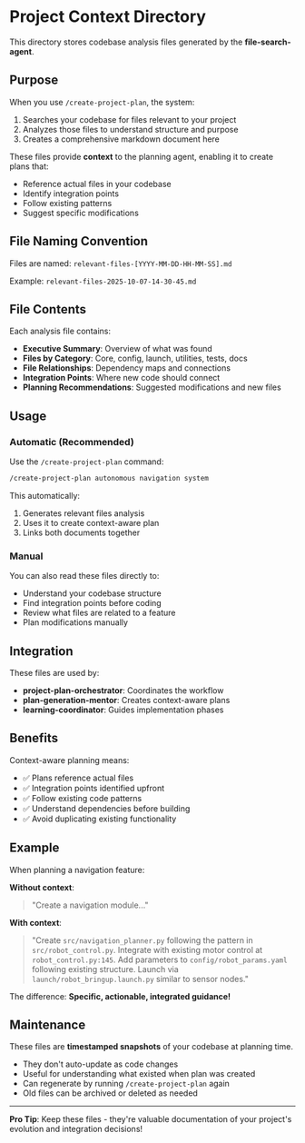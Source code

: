 # Project Context Directory

This directory stores codebase analysis files generated by the **file-search-agent**.

## Purpose

When you use `/create-project-plan`, the system:
1. Searches your codebase for files relevant to your project
2. Analyzes those files to understand structure and purpose
3. Creates a comprehensive markdown document here

These files provide **context** to the planning agent, enabling it to create plans that:
- Reference actual files in your codebase
- Identify integration points
- Follow existing patterns
- Suggest specific modifications

## File Naming Convention

Files are named: `relevant-files-[YYYY-MM-DD-HH-MM-SS].md`

Example: `relevant-files-2025-10-07-14-30-45.md`

## File Contents

Each analysis file contains:
- **Executive Summary**: Overview of what was found
- **Files by Category**: Core, config, launch, utilities, tests, docs
- **File Relationships**: Dependency maps and connections
- **Integration Points**: Where new code should connect
- **Planning Recommendations**: Suggested modifications and new files

## Usage

### Automatic (Recommended)
Use the `/create-project-plan` command:
```bash
/create-project-plan autonomous navigation system
```

This automatically:
1. Generates relevant files analysis
2. Uses it to create context-aware plan
3. Links both documents together

### Manual
You can also read these files directly to:
- Understand your codebase structure
- Find integration points before coding
- Review what files are related to a feature
- Plan modifications manually

## Integration

These files are used by:
- **project-plan-orchestrator**: Coordinates the workflow
- **plan-generation-mentor**: Creates context-aware plans
- **learning-coordinator**: Guides implementation phases

## Benefits

Context-aware planning means:
- ✅ Plans reference actual files
- ✅ Integration points identified upfront
- ✅ Follow existing code patterns
- ✅ Understand dependencies before building
- ✅ Avoid duplicating existing functionality

## Example

When planning a navigation feature:

**Without context**:
> "Create a navigation module..."

**With context**:
> "Create `src/navigation_planner.py` following the pattern in `src/robot_control.py`.
> Integrate with existing motor control at `robot_control.py:145`.
> Add parameters to `config/robot_params.yaml` following existing structure.
> Launch via `launch/robot_bringup.launch.py` similar to sensor nodes."

The difference: **Specific, actionable, integrated guidance!**

## Maintenance

These files are **timestamped snapshots** of your codebase at planning time.

- They don't auto-update as code changes
- Useful for understanding what existed when plan was created
- Can regenerate by running `/create-project-plan` again
- Old files can be archived or deleted as needed

---

**Pro Tip**: Keep these files - they're valuable documentation of your project's evolution and integration decisions!
